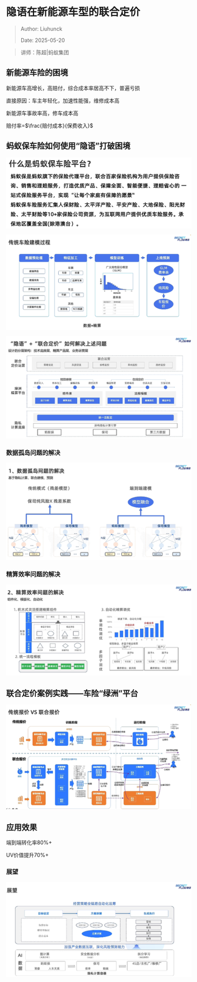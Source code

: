 # 隐语在新能源车型的联合定价

> Author: Liuhunck
>
> Date: 2025-05-20

> 讲师：陈超|蚂蚁集团

## 新能源车险的困境

新能源车高增长，高赔付，综合成本率居高不下，普遍亏损

直接原因：车主年轻化，加速性能强，维修成本高

新能源车事故率高，修车成本高

赔付率=$\frac{赔付成本}{保费收入}$

## 蚂蚁保车险如何使用“隐语”打破困境

<img src="README.assets/image-20250520222132772.png" alt="image-20250520222132772" style="zoom:80%;" />

![image-20250520222222625](README.assets/image-20250520222222625.png)

![image-20250520222340282](README.assets/image-20250520222340282.png)

### 数据孤岛问题的解决

![image-20250520222422777](README.assets/image-20250520222422777.png)

### 精算效率问题的解决

![image-20250520222454412](README.assets/image-20250520222454412.png)

## 联合定价案例实践——车险“绿洲”平台

![image-20250520222542804](README.assets/image-20250520222542804.png)

## 应用效果

端到端转化率80%+

UV价值提升70%+

### 展望

![image-20250520222722085](README.assets/image-20250520222722085.png)
